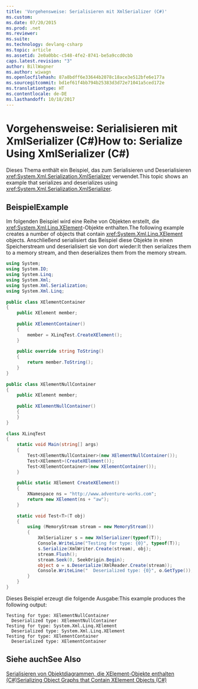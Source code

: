```yaml
---
title: 'Vorgehensweise: Serialisieren mit XmlSerializer (C#)'
ms.custom: 
ms.date: 07/20/2015
ms.prod: .net
ms.reviewer: 
ms.suite: 
ms.technology: devlang-csharp
ms.topic: article
ms.assetid: 2e0a0bbc-c548-4fe2-8741-be5a9ccd0cbb
caps.latest.revision: "3"
author: BillWagner
ms.author: wiwagn
ms.openlocfilehash: 87a8bdff6e33644b2078c18ace3e512bfe6e177a
ms.sourcegitcommit: bd1ef61f4bb794b25383d3d72e71041a5ced172e
ms.translationtype: HT
ms.contentlocale: de-DE
ms.lasthandoff: 10/18/2017
---
```

# <a name="how-to-serialize-using-xmlserializer-c"></a><span data-ttu-id="8b9b6-102">Vorgehensweise: Serialisieren mit XmlSerializer (C#)</span><span class="sxs-lookup"><span data-stu-id="8b9b6-102">How to: Serialize Using XmlSerializer (C#)</span></span>
<span data-ttu-id="8b9b6-103">Dieses Thema enthält ein Beispiel, das zum Serialisieren und Deserialisieren <xref:System.Xml.Serialization.XmlSerializer> verwendet.</span><span class="sxs-lookup"><span data-stu-id="8b9b6-103">This topic shows an example that serializes and deserializes using <xref:System.Xml.Serialization.XmlSerializer>.</span></span>  
  
## <a name="example"></a><span data-ttu-id="8b9b6-104">Beispiel</span><span class="sxs-lookup"><span data-stu-id="8b9b6-104">Example</span></span>  
 <span data-ttu-id="8b9b6-105">Im folgenden Beispiel wird eine Reihe von Objekten erstellt, die <xref:System.Xml.Linq.XElement>-Objekte enthalten.</span><span class="sxs-lookup"><span data-stu-id="8b9b6-105">The following example creates a number of objects that contain <xref:System.Xml.Linq.XElement> objects.</span></span> <span data-ttu-id="8b9b6-106">Anschließend serialisiert das Beispiel diese Objekte in einen Speicherstream und deserialisiert sie von dort wieder:</span><span class="sxs-lookup"><span data-stu-id="8b9b6-106">It then serializes them to a memory stream, and then deserializes them from the memory stream.</span></span>  
  
```csharp  
using System;  
using System.IO;  
using System.Linq;  
using System.Xml;  
using System.Xml.Serialization;  
using System.Xml.Linq;  
  
public class XElementContainer  
{  
    public XElement member;  
  
    public XElementContainer()  
    {  
        member = XLinqTest.CreateXElement();  
    }  
  
    public override string ToString()  
    {  
        return member.ToString();  
    }  
}  
  
public class XElementNullContainer  
{  
    public XElement member;  
  
    public XElementNullContainer()  
    {  
    }  
}  
  
class XLinqTest  
{  
    static void Main(string[] args)  
    {  
        Test<XElementNullContainer>(new XElementNullContainer());  
        Test<XElement>(CreateXElement());  
        Test<XElementContainer>(new XElementContainer());  
    }  
  
    public static XElement CreateXElement()  
    {  
        XNamespace ns = "http://www.adventure-works.com";  
        return new XElement(ns + "aw");  
    }  
  
    static void Test<T>(T obj)  
    {  
        using (MemoryStream stream = new MemoryStream())  
        {  
            XmlSerializer s = new XmlSerializer(typeof(T));  
            Console.WriteLine("Testing for type: {0}", typeof(T));  
            s.Serialize(XmlWriter.Create(stream), obj);  
            stream.Flush();  
            stream.Seek(0, SeekOrigin.Begin);  
            object o = s.Deserialize(XmlReader.Create(stream));  
            Console.WriteLine("  Deserialized type: {0}", o.GetType());  
        }  
    }  
}  
```  
  
 <span data-ttu-id="8b9b6-107">Dieses Beispiel erzeugt die folgende Ausgabe:</span><span class="sxs-lookup"><span data-stu-id="8b9b6-107">This example produces the following output:</span></span>  
  
```  
Testing for type: XElementNullContainer  
  Deserialized type: XElementNullContainer  
Testing for type: System.Xml.Linq.XElement  
  Deserialized type: System.Xml.Linq.XElement  
Testing for type: XElementContainer  
  Deserialized type: XElementContainer  
```  
  
## <a name="see-also"></a><span data-ttu-id="8b9b6-108">Siehe auch</span><span class="sxs-lookup"><span data-stu-id="8b9b6-108">See Also</span></span>  
 [<span data-ttu-id="8b9b6-109">Serialisieren von Objektdiagrammen, die XElement-Objekte enthalten (C#)</span><span class="sxs-lookup"><span data-stu-id="8b9b6-109">Serializing Object Graphs that Contain XElement Objects (C#)</span></span>](../../../../csharp/programming-guide/concepts/linq/serializing-object-graphs-that-contain-xelement-objects.md)
